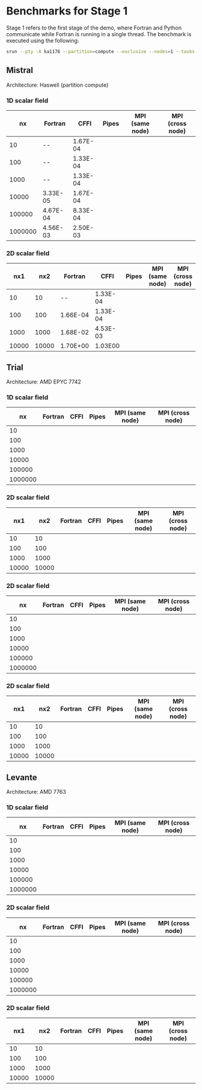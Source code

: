 # Benchmarks for Stage 1

Stage 1 refers to the first stage of the demo, where Fortran and Python communicate while Fortran is running in a single thread. The benchmark is executed using the following:

```bash
srun --pty -A ka1176 --partition=compute --exclusive --nodes=1 --tasks-per-node=1 --time=00:10:00 ./my_demo <nx1> <nx2>
```

## Mistral

Architecture: Haswell (partition compute)

### 1D scalar field

|  nx     | Fortran |  CFFI      | Pipes | MPI (same node)  | MPI (cross node)
|------   |---------|--------    |-------|------------------|------------------
| 10      |  --     |   1.67E-04 ||||
| 100     |  --     |   1.33E-04 ||||
| 1000    |  --     |   1.33E-04 ||||
| 10000   | 3.33E-05|   1.67E-04 ||||
| 100000  | 4.67E-04|   8.33E-04 ||||
| 1000000 | 4.56E-03|   2.50E-03 ||||

### 2D scalar field

|  nx1    |  nx2    | Fortran |  CFFI    | Pipes | MPI (same node) | MPI (cross node)
|------   |---------|---------|--------  |-------|-----------------|------------------
| 10      | 10      | --      | 1.33E-04 ||||
| 100     | 100     | 1.66E-04| 1.33E-04 ||||
| 1000    | 1000    | 1.68E-02| 4.53E-03 ||||
| 10000   | 10000   | 1.70E+00| 1.03E00  ||||


## Trial

Architecture: AMD EPYC 7742

### 1D scalar field

|  nx     | Fortran |  CFFI  | Pipes | MPI (same node)  | MPI (cross node)
|------   |---------|--------|-------|------------------|------------------
| 10      ||||||
| 100     ||||||
| 1000    ||||||
| 10000   ||||||
| 100000  ||||||
| 1000000 ||||||

### 2D scalar field

|  nx1    |  nx2    | Fortran |  CFFI  | Pipes | MPI (same node) | MPI (cross node)
|------   |---------|---------|--------|-------|-----------------|------------------
| 10      | 10      ||||||
| 100     | 100     ||||||
| 1000    | 1000    ||||||
| 10000   | 10000   ||||||

### 2D scalar field

|  nx     | Fortran |  CFFI  | Pipes | MPI (same node)  | MPI (cross node)
|------   |---------|--------|-------|------------------|------------------
| 10      ||||||
| 100     ||||||
| 1000    ||||||
| 10000   ||||||
| 100000  ||||||
| 1000000 ||||||

### 2D scalar field

|  nx1    |  nx2    | Fortran |  CFFI  | Pipes | MPI (same node) | MPI (cross node)
|------   |---------|---------|--------|-------|-----------------|------------------
| 10      | 10      ||||||
| 100     | 100     ||||||
| 1000    | 1000    ||||||
| 10000   | 10000   ||||||



## Levante

Architecture: AMD 7763

### 1D scalar field

|  nx     | Fortran |  CFFI  | Pipes | MPI (same node)  | MPI (cross node)
|------   |---------|--------|-------|------------------|------------------
| 10      ||||||
| 100     ||||||
| 1000    ||||||
| 10000   ||||||
| 100000  ||||||
| 1000000 ||||||

### 2D scalar field

|  nx     | Fortran |  CFFI  | Pipes | MPI (same node)  | MPI (cross node)
|------   |---------|--------|-------|------------------|------------------
| 10      ||||||
| 100     ||||||
| 1000    ||||||
| 10000   ||||||
| 100000  ||||||
| 1000000 ||||||

### 2D scalar field

|  nx1    |  nx2    | Fortran |  CFFI  | Pipes | MPI (same node) | MPI (cross node)
|------   |---------|---------|--------|-------|-----------------|------------------
| 10      | 10      ||||||
| 100     | 100     ||||||
| 1000    | 1000    ||||||
| 10000   | 10000   ||||||
